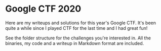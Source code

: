# Google CTF 2020

Here are my writeups and solutions for this year's Google CTF. It's been quite a while since
I played CTF for the last time and I had great fun!

See the folder structure for the challenges you're interested in. All the binaries, my code
and a writeup in Markdown format are included.
